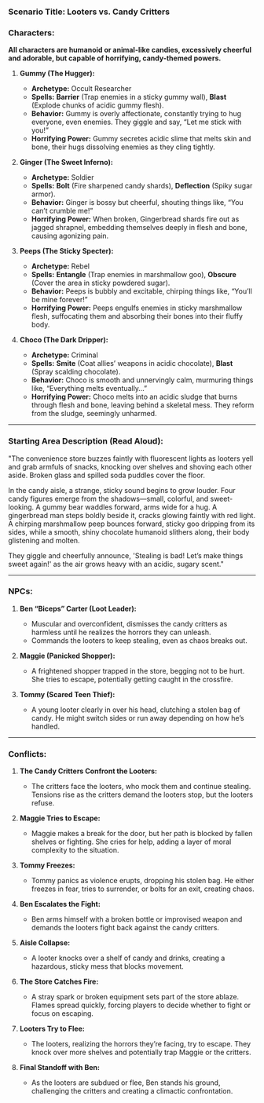 ### **Scenario Title:** Looters vs. Candy Critters  

### **Characters:**  
**All characters are humanoid or animal-like candies, excessively cheerful and adorable, but capable of horrifying, candy-themed powers.**

1. **Gummy (The Hugger):**  
   - **Archetype:** Occult Researcher  
   - **Spells:** **Barrier** (Trap enemies in a sticky gummy wall), **Blast** (Explode chunks of acidic gummy flesh).  
   - **Behavior:** Gummy is overly affectionate, constantly trying to hug everyone, even enemies. They giggle and say, “Let me stick with you!”  
   - **Horrifying Power:** Gummy secretes acidic slime that melts skin and bone, their hugs dissolving enemies as they cling tightly.  

2. **Ginger (The Sweet Inferno):**  
   - **Archetype:** Soldier  
   - **Spells:** **Bolt** (Fire sharpened candy shards), **Deflection** (Spiky sugar armor).  
   - **Behavior:** Ginger is bossy but cheerful, shouting things like, “You can’t crumble me!”  
   - **Horrifying Power:** When broken, Gingerbread shards fire out as jagged shrapnel, embedding themselves deeply in flesh and bone, causing agonizing pain.  

3. **Peeps (The Sticky Specter):**  
   - **Archetype:** Rebel  
   - **Spells:** **Entangle** (Trap enemies in marshmallow goo), **Obscure** (Cover the area in sticky powdered sugar).  
   - **Behavior:** Peeps is bubbly and excitable, chirping things like, “You’ll be mine forever!”  
   - **Horrifying Power:** Peeps engulfs enemies in sticky marshmallow flesh, suffocating them and absorbing their bones into their fluffy body.  

4. **Choco (The Dark Dripper):**  
   - **Archetype:** Criminal  
   - **Spells:** **Smite** (Coat allies’ weapons in acidic chocolate), **Blast** (Spray scalding chocolate).  
   - **Behavior:** Choco is smooth and unnervingly calm, murmuring things like, “Everything melts eventually…”  
   - **Horrifying Power:** Choco melts into an acidic sludge that burns through flesh and bone, leaving behind a skeletal mess. They reform from the sludge, seemingly unharmed.  

---

### **Starting Area Description (Read Aloud):**  
"The convenience store buzzes faintly with fluorescent lights as looters yell and grab armfuls of snacks, knocking over shelves and shoving each other aside. Broken glass and spilled soda puddles cover the floor.  

In the candy aisle, a strange, sticky sound begins to grow louder. Four candy figures emerge from the shadows—small, colorful, and sweet-looking. A gummy bear waddles forward, arms wide for a hug. A gingerbread man steps boldly beside it, cracks glowing faintly with red light. A chirping marshmallow peep bounces forward, sticky goo dripping from its sides, while a smooth, shiny chocolate humanoid slithers along, their body glistening and molten.  

They giggle and cheerfully announce, 'Stealing is bad! Let’s make things sweet again!' as the air grows heavy with an acidic, sugary scent."

---

### **NPCs:**  
1. **Ben “Biceps” Carter (Loot Leader):**  
   - Muscular and overconfident, dismisses the candy critters as harmless until he realizes the horrors they can unleash.  
   - Commands the looters to keep stealing, even as chaos breaks out.  

2. **Maggie (Panicked Shopper):**  
   - A frightened shopper trapped in the store, begging not to be hurt. She tries to escape, potentially getting caught in the crossfire.  

3. **Tommy (Scared Teen Thief):**  
   - A young looter clearly in over his head, clutching a stolen bag of candy. He might switch sides or run away depending on how he’s handled.  

---

### **Conflicts:**  

1. **The Candy Critters Confront the Looters:**  
   - The critters face the looters, who mock them and continue stealing. Tensions rise as the critters demand the looters stop, but the looters refuse.  

2. **Maggie Tries to Escape:**  
   - Maggie makes a break for the door, but her path is blocked by fallen shelves or fighting. She cries for help, adding a layer of moral complexity to the situation.  

3. **Tommy Freezes:**  
   - Tommy panics as violence erupts, dropping his stolen bag. He either freezes in fear, tries to surrender, or bolts for an exit, creating chaos.  

4. **Ben Escalates the Fight:**  
   - Ben arms himself with a broken bottle or improvised weapon and demands the looters fight back against the candy critters.  

5. **Aisle Collapse:**  
   - A looter knocks over a shelf of candy and drinks, creating a hazardous, sticky mess that blocks movement.  

6. **The Store Catches Fire:**  
   - A stray spark or broken equipment sets part of the store ablaze. Flames spread quickly, forcing players to decide whether to fight or focus on escaping.  

7. **Looters Try to Flee:**  
   - The looters, realizing the horrors they’re facing, try to escape. They knock over more shelves and potentially trap Maggie or the critters.  

8. **Final Standoff with Ben:**  
   - As the looters are subdued or flee, Ben stands his ground, challenging the critters and creating a climactic confrontation.  